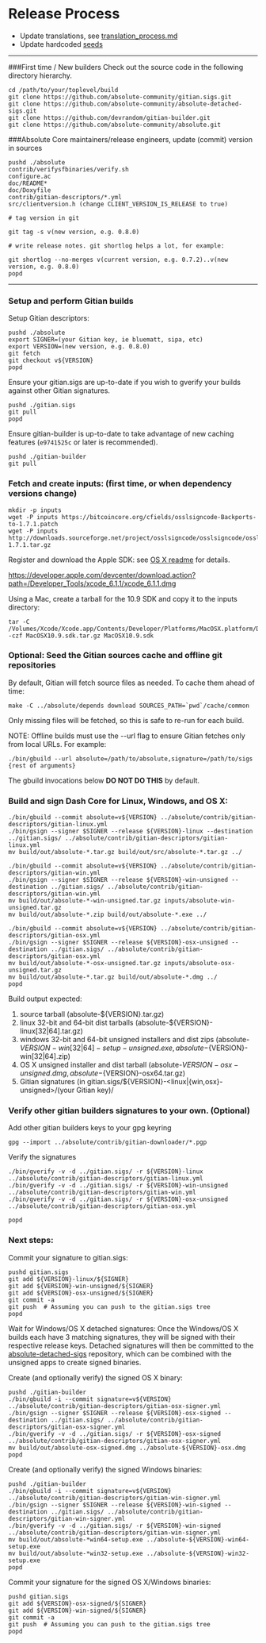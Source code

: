 Release Process
====================

* Update translations, see [translation_process.md](https://github.com/absolute-community/absolute/blob/master/doc/translation_process.md#syncing-with-transifex)
* Update hardcoded [seeds](/contrib/seeds)

* * *

###First time / New builders
Check out the source code in the following directory hierarchy.

	cd /path/to/your/toplevel/build
	git clone https://github.com/absolute-community/gitian.sigs.git
	git clone https://github.com/absolute-community/absolute-detached-sigs.git
	git clone https://github.com/devrandom/gitian-builder.git
	git clone https://github.com/absolute-community/absolute.git

###Absolute Core maintainers/release engineers, update (commit) version in sources

	pushd ./absolute
	contrib/verifysfbinaries/verify.sh
	configure.ac
	doc/README*
	doc/Doxyfile
	contrib/gitian-descriptors/*.yml
	src/clientversion.h (change CLIENT_VERSION_IS_RELEASE to true)

	# tag version in git

	git tag -s v(new version, e.g. 0.8.0)

	# write release notes. git shortlog helps a lot, for example:

	git shortlog --no-merges v(current version, e.g. 0.7.2)..v(new version, e.g. 0.8.0)
	popd

* * *

### Setup and perform Gitian builds

 Setup Gitian descriptors:

	pushd ./absolute
	export SIGNER=(your Gitian key, ie bluematt, sipa, etc)
	export VERSION=(new version, e.g. 0.8.0)
	git fetch
	git checkout v${VERSION}
	popd

  Ensure your gitian.sigs are up-to-date if you wish to gverify your builds against other Gitian signatures.

	pushd ./gitian.sigs
	git pull
	popd

  Ensure gitian-builder is up-to-date to take advantage of new caching features (`e9741525c` or later is recommended).

	pushd ./gitian-builder
	git pull

### Fetch and create inputs: (first time, or when dependency versions change)

	mkdir -p inputs
	wget -P inputs https://bitcoincore.org/cfields/osslsigncode-Backports-to-1.7.1.patch
	wget -P inputs http://downloads.sourceforge.net/project/osslsigncode/osslsigncode/osslsigncode-1.7.1.tar.gz

 Register and download the Apple SDK: see [OS X readme](README_osx.txt) for details.

 https://developer.apple.com/devcenter/download.action?path=/Developer_Tools/xcode_6.1.1/xcode_6.1.1.dmg

 Using a Mac, create a tarball for the 10.9 SDK and copy it to the inputs directory:

	tar -C /Volumes/Xcode/Xcode.app/Contents/Developer/Platforms/MacOSX.platform/Developer/SDKs/ -czf MacOSX10.9.sdk.tar.gz MacOSX10.9.sdk

### Optional: Seed the Gitian sources cache and offline git repositories

By default, Gitian will fetch source files as needed. To cache them ahead of time:

	make -C ../absolute/depends download SOURCES_PATH=`pwd`/cache/common

Only missing files will be fetched, so this is safe to re-run for each build.

NOTE: Offline builds must use the --url flag to ensure Gitian fetches only from local URLs. For example:
```
./bin/gbuild --url absolute=/path/to/absolute,signature=/path/to/sigs {rest of arguments}
```
The gbuild invocations below <b>DO NOT DO THIS</b> by default.

### Build and sign Dash Core for Linux, Windows, and OS X:

	./bin/gbuild --commit absolute=v${VERSION} ../absolute/contrib/gitian-descriptors/gitian-linux.yml
	./bin/gsign --signer $SIGNER --release ${VERSION}-linux --destination ../gitian.sigs/ ../absolute/contrib/gitian-descriptors/gitian-linux.yml
	mv build/out/absolute-*.tar.gz build/out/src/absolute-*.tar.gz ../

	./bin/gbuild --commit absolute=v${VERSION} ../absolute/contrib/gitian-descriptors/gitian-win.yml
	./bin/gsign --signer $SIGNER --release ${VERSION}-win-unsigned --destination ../gitian.sigs/ ../absolute/contrib/gitian-descriptors/gitian-win.yml
	mv build/out/absolute-*-win-unsigned.tar.gz inputs/absolute-win-unsigned.tar.gz
	mv build/out/absolute-*.zip build/out/absolute-*.exe ../

	./bin/gbuild --commit absolute=v${VERSION} ../absolute/contrib/gitian-descriptors/gitian-osx.yml
	./bin/gsign --signer $SIGNER --release ${VERSION}-osx-unsigned --destination ../gitian.sigs/ ../absolute/contrib/gitian-descriptors/gitian-osx.yml
	mv build/out/absolute-*-osx-unsigned.tar.gz inputs/absolute-osx-unsigned.tar.gz
	mv build/out/absolute-*.tar.gz build/out/absolute-*.dmg ../
	popd

  Build output expected:

  1. source tarball (absolute-${VERSION}.tar.gz)
  2. linux 32-bit and 64-bit dist tarballs (absolute-${VERSION}-linux[32|64].tar.gz)
  3. windows 32-bit and 64-bit unsigned installers and dist zips (absolute-${VERSION}-win[32|64]-setup-unsigned.exe, absolute-${VERSION}-win[32|64].zip)
  4. OS X unsigned installer and dist tarball (absolute-${VERSION}-osx-unsigned.dmg, absolute-${VERSION}-osx64.tar.gz)
  5. Gitian signatures (in gitian.sigs/${VERSION}-<linux|{win,osx}-unsigned>/(your Gitian key)/

### Verify other gitian builders signatures to your own. (Optional)

  Add other gitian builders keys to your gpg keyring

	gpg --import ../absolute/contrib/gitian-downloader/*.pgp

  Verify the signatures

	./bin/gverify -v -d ../gitian.sigs/ -r ${VERSION}-linux ../absolute/contrib/gitian-descriptors/gitian-linux.yml
	./bin/gverify -v -d ../gitian.sigs/ -r ${VERSION}-win-unsigned ../absolute/contrib/gitian-descriptors/gitian-win.yml
	./bin/gverify -v -d ../gitian.sigs/ -r ${VERSION}-osx-unsigned ../absolute/contrib/gitian-descriptors/gitian-osx.yml

	popd

### Next steps:

Commit your signature to gitian.sigs:

	pushd gitian.sigs
	git add ${VERSION}-linux/${SIGNER}
	git add ${VERSION}-win-unsigned/${SIGNER}
	git add ${VERSION}-osx-unsigned/${SIGNER}
	git commit -a
	git push  # Assuming you can push to the gitian.sigs tree
	popd

  Wait for Windows/OS X detached signatures:
	Once the Windows/OS X builds each have 3 matching signatures, they will be signed with their respective release keys.
	Detached signatures will then be committed to the [absolute-detached-sigs](https://github.com/absolute-community/absolute-detached-sigs) repository, which can be combined with the unsigned apps to create signed binaries.

  Create (and optionally verify) the signed OS X binary:

	pushd ./gitian-builder
	./bin/gbuild -i --commit signature=v${VERSION} ../absolute/contrib/gitian-descriptors/gitian-osx-signer.yml
	./bin/gsign --signer $SIGNER --release ${VERSION}-osx-signed --destination ../gitian.sigs/ ../absolute/contrib/gitian-descriptors/gitian-osx-signer.yml
	./bin/gverify -v -d ../gitian.sigs/ -r ${VERSION}-osx-signed ../absolute/contrib/gitian-descriptors/gitian-osx-signer.yml
	mv build/out/absolute-osx-signed.dmg ../absolute-${VERSION}-osx.dmg
	popd

  Create (and optionally verify) the signed Windows binaries:

	pushd ./gitian-builder
	./bin/gbuild -i --commit signature=v${VERSION} ../absolute/contrib/gitian-descriptors/gitian-win-signer.yml
	./bin/gsign --signer $SIGNER --release ${VERSION}-win-signed --destination ../gitian.sigs/ ../absolute/contrib/gitian-descriptors/gitian-win-signer.yml
	./bin/gverify -v -d ../gitian.sigs/ -r ${VERSION}-win-signed ../absolute/contrib/gitian-descriptors/gitian-win-signer.yml
	mv build/out/absolute-*win64-setup.exe ../absolute-${VERSION}-win64-setup.exe
	mv build/out/absolute-*win32-setup.exe ../absolute-${VERSION}-win32-setup.exe
	popd

Commit your signature for the signed OS X/Windows binaries:

	pushd gitian.sigs
	git add ${VERSION}-osx-signed/${SIGNER}
	git add ${VERSION}-win-signed/${SIGNER}
	git commit -a
	git push  # Assuming you can push to the gitian.sigs tree
	popd
